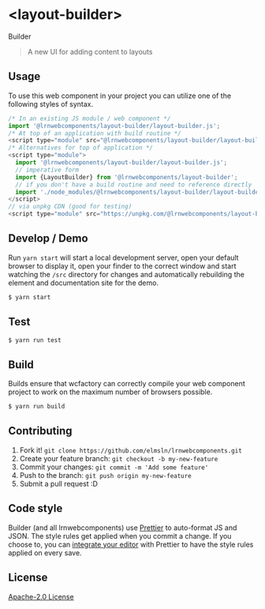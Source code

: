 # &lt;layout-builder&gt;

Builder
> A new UI for adding content to layouts

## Usage
To use this web component in your project you can utilize one of the following styles of syntax.

```js
/* In an existing JS module / web component */
import '@lrnwebcomponents/layout-builder/layout-builder.js';
/* At top of an application with build routine */
<script type="module" src="@lrnwebcomponents/layout-builder/layout-builder.js"></script>
/* Alternatives for top of application */
<script type="module">
  import '@lrnwebcomponents/layout-builder/layout-builder.js';
  // imperative form
  import {LayoutBuilder} from '@lrnwebcomponents/layout-builder';
  // if you don't have a build routine and need to reference directly
  import './node_modules/@lrnwebcomponents/layout-builder/layout-builder.js';
</script>
// via unpkg CDN (good for testing)
<script type="module" src="https://unpkg.com/@lrnwebcomponents/layout-builder/layout-builder.js"></script>
```

## Develop / Demo
Run `yarn start` will start a local development server, open your default browser to display it, open your finder to the correct window and start watching the `/src` directory for changes and automatically rebuilding the element and documentation site for the demo.
```bash
$ yarn start
```

## Test

```bash
$ yarn run test
```

## Build
Builds ensure that wcfactory can correctly compile your web component project to
work on the maximum number of browsers possible.
```bash
$ yarn run build
```

## Contributing

1. Fork it! `git clone https://github.com/elmsln/lrnwebcomponents.git`
2. Create your feature branch: `git checkout -b my-new-feature`
3. Commit your changes: `git commit -m 'Add some feature'`
4. Push to the branch: `git push origin my-new-feature`
5. Submit a pull request :D

## Code style

Builder (and all lrnwebcomponents) use [Prettier][prettier] to auto-format JS and JSON.  The style rules get applied when you commit a change.  If you choose to, you can [integrate your editor][prettier-ed] with Prettier to have the style rules applied on every save.

[prettier]: https://github.com/prettier/prettier/
[prettier-ed]: https://github.com/prettier/prettier/#editor-integration
[polyserve]: https://github.com/Polymer/polyserve
[web-component-tester]: https://github.com/Polymer/web-component-tester

## License
[Apache-2.0 License](http://opensource.org/licenses/Apache-2.0)